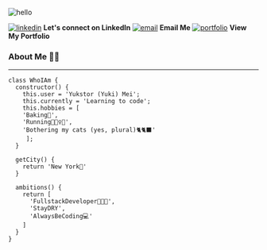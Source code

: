 ![hello](https://img.icons8.com/doodle/150/000000/hello--v1.png)

[![linkedin](https://img.icons8.com/clouds/60/000000/linkedin.png)][1] **Let's connect on LinkedIn**
[![email](https://img.icons8.com/clouds/60/000000/new-post.png)][2] **Email Me**
[![portfolio](https://img.icons8.com/clouds/60/000000/domain.png)][3] **View My Portfolio**

### About Me 👋🏼
---
```
class WhoIAm {
  constructor() {
    this.user = 'Yukstor (Yuki) Mei';
    this.currently = 'Learning to code';
    this.hobbies = [
	'Baking🍰',
	'Running🏃🏻‍♀️💨',
	'Bothering my cats (yes, plural)🐈🐈‍⬛'
     ];
  }
  
  getCity() {
    return 'New York🗽'
  }
  
  ambitions() {
    return [
      'FullstackDeveloper👩🏻‍💻',
      'StayDRY',
      'AlwaysBeCoding💻'
    ]
  }  
}
```
   
[1]: https://www.linkedin.com/in/yukstor-mei/
[2]: mailto:yukstormei@gmail.com
[3]: yukimei.dev

